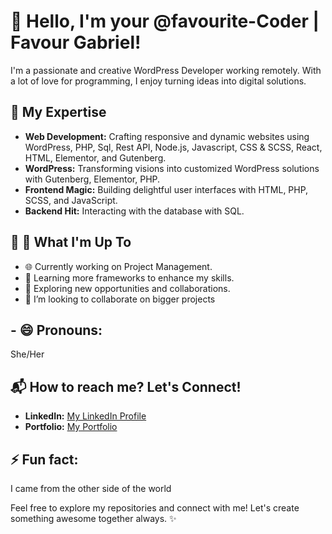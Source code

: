 # 👋 Hello, I'm your @favourite-Coder | Favour Gabriel!

I'm a passionate and creative WordPress Developer working remotely. With a lot of love for programming, I enjoy turning ideas into digital solutions.

## 🚀 My Expertise

- **Web Development:** Crafting responsive and dynamic websites using WordPress, PHP, Sql, Rest API, Node.js, Javascript, CSS & SCSS, React, HTML, Elementor, and Gutenberg.
- **WordPress:** Transforming visions into customized WordPress solutions with Gutenberg, Elementor, PHP.
- **Frontend Magic:** Building delightful user interfaces with HTML, PHP, SCSS, and JavaScript.
- **Backend Hit:** Interacting with the database with SQL.

## 🌟 🌱 What I'm Up To

- 🌐 Currently working on Project Management.
- 📘 Learning more frameworks to enhance my skills.
- 🚀 Exploring new opportunities and collaborations.
- 💞️ I’m looking to collaborate on bigger projects 

## - 😄 Pronouns: 
She/Her

## 📬  How to reach me? Let's Connect!

- **LinkedIn:** [My LinkedIn Profile](https://www.linkedin.com/in/favour-gabriel08/)
- **Portfolio:** [My Portfolio](https://favouritecoder.com)

 ## ⚡ Fun fact:  
 I came from the other side of the world

Feel free to explore my repositories and connect with me! Let's create something awesome together always. ✨

